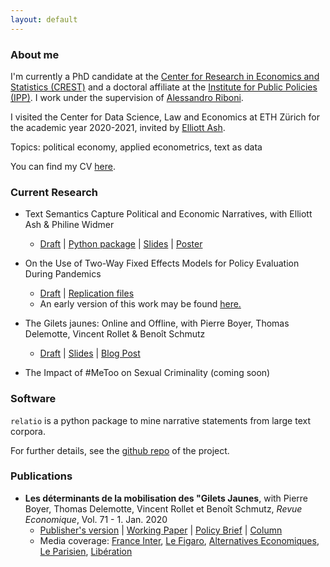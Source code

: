 ```yaml
---
layout: default
---
```


### About me

I'm currently a PhD candidate at the [Center for Research in Economics and Statistics (CREST)](http://crest.science/) and a doctoral affiliate at the [Institute for Public Policies (IPP)](https://www.ipp.eu/). I work under the supervision of [Alessandro Riboni](https://sites.google.com/site/alessandroriboni/). 

I visited the Center for Data Science, Law and Economics at ETH Zürich for the academic year 2020-2021, invited by [Elliott Ash](https://elliottash.com/).

Topics: political economy, applied econometrics, text as data

You can find my CV [here](https://drive.google.com/file/d/1IHNY8LWqV_W7OMPyQ_kihxxWdWUr-DRA/view?usp=sharing).

### Current Research

- Text Semantics Capture Political and Economic Narratives, with Elliott Ash & Philine Widmer
  - [Draft](https://arxiv.org/abs/2108.01720) | [Python package](https://github.com/elliottash/narrative-nlp) | [Slides](https://drive.google.com/file/d/1572dwc2MFu_hAPugNBjk6K7rVQAjMGdi/view?usp=sharing) | [Poster](https://drive.google.com/file/d/1sk4a4fHVea9uN3JDlhiUhUwRvPSaDNVe/view?usp=sharing)

- On the Use of Two-Way Fixed Effects Models for Policy Evaluation During Pandemics
  - [Draft](https://arxiv.org/abs/2106.10949) | [Replication files](https://gitlab.com/germain.gauthier/covid-two-way-fixed-effects.git)
  - An early version of this work may be found [here.](https://new.crest.science/wp-content/uploads/2021/01/2020-32.pdf)

- The Gilets jaunes: Online and Offline, with Pierre Boyer, Thomas Delemotte, Vincent Rollet & Benoît Schmutz
  - [Draft](https://drive.google.com/file/d/1GsRYCxlEpCC44sUcJ03qizSK7X4abN1K/view?usp=sharing) | [Slides](https://drive.google.com/file/d/1Q8Th2pIOxVEe2Haicer8WhPG2xZOgqpW/view?usp=sharing) | [Blog Post](https://blog.ipp.eu/2020/07/15/vers-une-hybridation-des-mouvements-sociaux-et-des-reseaux-sociaux-lexemple-des-gilets-jaunes/)

- The Impact of #MeToo on Sexual Criminality (coming soon)

### Software

`relatio` is a python package to mine narrative statements from large text corpora. 

For further details, see the [github repo](https://github.com/elliottash/narrative-nlp) of the project.

### Publications

- **Les déterminants de la mobilisation des "Gilets Jaunes**, with Pierre Boyer, Thomas Delemotte, Vincent Rollet et Benoît Schmutz, *Revue Economique*, Vol. 71 - 1. Jan. 2020
  - [Publisher's version](https://www.cairn.info/revue-economique-2020-1-page-109.htm) | [Working Paper](http://crest.science/RePEc/wpstorage/2019-06.pdf) | [Policy Brief](https://www.ipp.eu/wp-content/uploads/2019/04/n39-notesIPP-avril2019.pdf) | [Column](https://www.lemonde.fr/idees/article/2019/11/15/entre-facebook-et-le-rond-point-la-double-originalite-du-mouvement-des-gilets-jaunes_6019218_3232.html#xtor=AL-32280270)
  - Media coverage: [France Inter](https://www.franceinter.fr/societe/une-etude-determine-le-chomage-et-les-80-km-h-comme-source-de-la-mobilisation-des-gilets-jaunes), [Le Figaro](http://www.lefigaro.fr/vox/economie/les-gilets-jaunes-ont-ils-vraiment-a-voir-avec-le-passage-a-80-km-h-oui-20190417), [Alternatives Economiques](https://blogs.alternatives-economiques.fr/anota/2019/04/14/du-mur-aux-ronds-points-cartographie-de-l-emergence-des-gilets-jaunes), [Le Parisien](http://www.leparisien.fr/societe/limitation-a-80-km-h-le-grand-flou-20-04-2019-8057055.php), [Libération](https://www.liberation.fr/debats/2019/04/17/gilets-jaunes-le-80-kmh-ne-passe-pas_1721959)

